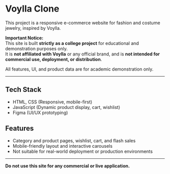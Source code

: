 # Voylla Clone

This project is a responsive e-commerce website for fashion and costume jewelry, inspired by Voylla.

**Important Notice:**  
This site is built **strictly as a college project** for educational and demonstration purposes only.  
It is **not affiliated with Voylla** or any official brand, and is **not intended for commercial use, deployment, or distribution**.

All features, UI, and product data are for academic demonstration only.

---
## Tech Stack

- HTML, CSS (Responsive, mobile-first)
- JavaScript (Dynamic product display, cart, wishlist)
- Figma (UI/UX prototyping)

## Features

- Category and product pages, wishlist, cart, and flash sales
- Mobile-friendly layout and interactive carousels
- Not suitable for real-world deployment or production environments

---

**Do not use this site for any commercial or live application.**
